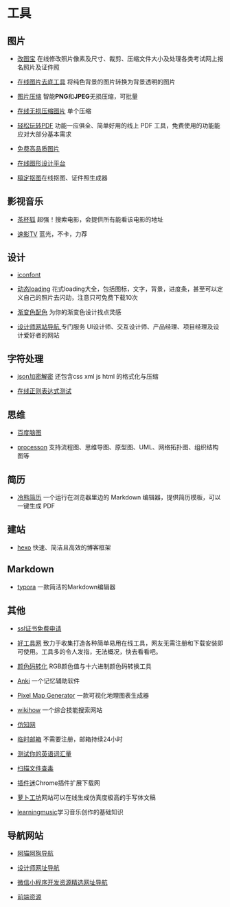 # 工具



## 图片

- [改图宝](https://www.gaitubao.com/) 在线修改照片像素及尺寸、裁剪、压缩文件大小及处理各类考试网上报名照片及证件照

- [在线图片去底工具](<http://www.aigei.com/bgremover/>) 将纯色背景的图片转换为背景透明的图片

- [图片压缩](<https://tinypng.com/>) 智能**PNG**和**JPEG**无损压缩，可批量

- [在线无损压缩图片](<http://www.bejson.com/ui/compress_img/>) 单个压缩

- [轻松玩转PDF](<https://smallpdf.com/cn>) 功能一应俱全、简单好用的线上 PDF 工具，免费使用的功能能应对大部分基本需求

- [免费高品质图片](<https://www.pexels.com/>)

- [在线图形设计平台](<https://www.canva.com/>)

- [稿定抠图](<https://www.gaoding.com/koutu>)在线抠图、证件照生成器

  



## 影视音乐

- [茶杯狐](https://www.cupfox.com/) 超强！搜索电影，会提供所有能看该电影的地址

- [速影TV](https://91suying.com/) 蓝光，不卡，力荐





## 设计

- [iconfont](<https://www.iconfont.cn/>) 


- [动态loading](<https://loading.io/>) 花式loading大全，包括图标，文字，背景，进度条，甚至可以定义自己的照片去闪动，注意只可免费下载10次

- [渐变色配色](<https://gradient.shapefactory.co/>) 为你的渐变色设计找点灵感

- [设计师网站导航 ](<https://www.niudana.com/>) 专门服务 UI设计师、交互设计师、产品经理、项目经理及设计爱好者的网站





## 字符处理

- [json加密解密](<https://www.sojson.com/jsjiemi.html>) 还包含css xml  js html 的格式化与压缩

- [在线正则表达式测试](在线正则表达式测试)





## 思维

- [百度脑图](<https://naotu.baidu.com/>)

- [processon](https://www.processon.com/) 支持流程图、思维导图、原型图、UML、网络拓扑图、组织结构图等





## 简历

- [冷熊简历](http://cv.ftqq.com/) 一个运行在浏览器里边的 Markdown 编辑器，提供简历模板，可以一键生成 PDF 





## 建站

- [hexo](<https://hexo.io/zh-cn/>)  快速、简洁且高效的博客框架





## Markdown

- [typora](<https://www.typora.io/>)  一款简洁的Markdown编辑器



## 其他

- [ssl证书免费申请](<https://letsencrypt.osfipin.com/>)

- [好工具网](<http://www.nicetool.net/>) 致力于收集打造各种简单易用在线工具，网友无需注册和下载安装即可使用。工具多的令人发指，无法概况，快去看看吧。

- [颜色码转化](<https://www.sioe.cn/yingyong/yanse-rgb-16/>) RGB颜色值与十六进制颜色码转换工具

- [Anki](<http://www.ankichina.net/>) 一个记忆辅助软件

- [Pixel Map Generator](<https://pixelmap.amcharts.com/>) 一款可视化地理图表生成器

- [wikihow](https://zh.wikihow.com) 一个综合技能搜索网站
- [仿知网](<https://www.cn-ki.net/>)

- [临时邮箱](http://24mail.chacuo.net/) 不需要注册，邮箱持续24小时

- [测试你的英语词汇量](http://testyourvocab.com/)

- [扫描文件查毒](<https://www.virustotal.com/gui/home/upload>)

- [插件迷](<https://www.extfans.com/>)Chrome插件扩展下载网

- [萝卜工坊](<http://www.beautifulcarrot.com/>)网站可以在线生成仿真度极高的手写体文稿

- [learningmusic](<https://learningmusic.ableton.com/zh/>)学习音乐创作的基础知识







## 导航网站

- [阿猫阿狗导航](<https://dh.woshipm.com/>)

- [设计师网址导航](<https://hao.uisdc.com/>)

- [微信小程序开发资源精选网址导航](<http://www.yimijili.com/>)

- [前端资源](<http://nav.templatesy.com/>)



